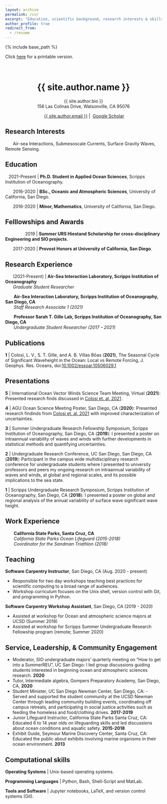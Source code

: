 ```yaml
---
layout: archive
permalink: /cv/
excerpt: "Education, scientific background, research interests & skills, and more."
author_profile: true
redirect_from:
  - /resume
---
```


{% include base_path %}

Click [here](/files/lcolosi_CV.pdf) for a printable version.<br /><br /><br />

<h1 align="center">{{ site.author.name }}</h1>
<p align="center">{{ site.author.bio }} <br /> 156 Las Colinas Drive, Watsonville, CA 95076</p>
<p align="center"><i class="fas fa-envelope" aria-hidden="true"></i>&nbsp;<a href="mailto:{{ site.author.email }}" target="_blank">{{ site.author.email }}</a> &#124; <i class="fas fa-fw fa-graduation-cap" aria-hidden="true"></i>&nbsp;<a href="https://scholar.google.com/citations?hl=en&user=7k2QNN4AAAAJ">Google Scholar</a></p>



## Research Interests

&ensp;&ensp;&ensp; Air-sea Interactions, Submesoscale Currents, Surface Gravity Waves, Remote Sensing.


## Education 
&ensp; 2021-Present &#124; **Ph.D. Student in Applied Ocean Sciences**, Scripps Institution of Oceanography. 

&ensp;&ensp;&ensp; 2016-2020 &#124; **BSc., Oceanic and Atmospheric Sciences**, University of California, San Diego.

&ensp;&ensp;&ensp; 2016-2020 &#124; **Minor, Mathematics**, University of California, San Diego.


## Felllowships and Awards

&ensp;&ensp;&ensp;&ensp;&ensp;&ensp;&ensp;&ensp;&nbsp; 2019 &#124; **Summer URS Hiestand Scholarship for cross-disciplinary Engineering and SIO projects**.<br /> 

&ensp;&ensp;&ensp; 2017-2020 &#124; **Provost Honors at University of California, San Diego**.<br />


## Research Experience

&ensp;&ensp;&ensp; (2021-Present) &#124; **Air-Sea Interaction Laboratory, Scripps Institution of Oceanography** <br />
&ensp;&ensp;&ensp; *Graduate Student Researcher* 

&nbsp;&nbsp;&nbsp;&nbsp;&nbsp;&nbsp; **Air-Sea Interaction Laboratory, Scripps Institution of Oceanography, San Diego, CA** <br />
&nbsp;&nbsp;&nbsp;&nbsp;&nbsp;&nbsp; *Staff Research Associate 1 (2021)*

&nbsp;&nbsp;&nbsp;&nbsp;&nbsp;&nbsp; **Professor Sarah T. Gille Lab, Scripps Institution of Oceanography, San Diego, CA** <br />
&nbsp;&nbsp;&nbsp;&nbsp;&nbsp;&nbsp; *Undergraduate Student Researcher (2017 – 2021)*


## Publications

**1** &#124; Colosi, L. V.,  S. T. Gille, and A. B. Villas Bôas (**2021**), The Seasonal Cycle of Significant Waveheight in the Ocean: Local vs Remote Forcing, J. Geophys. Res. Oceans, doi:<a href="https://doi.org/10.1002/essoar.10506029.1" target="_blank">10.1002/essoar.10506029.1</a>


## Presentations

**5** &#124; International Ocean Vector Winds Science Team Meeting, Virtual (**2021**): Presented research finds discussed in [Colosi et. al. 2021](https://doi.org/10.1002/essoar.10506029.1).

**4** &#124; AGU Ocean Science Meeting Poster, San Diego, CA (**2020**): Presented research findinds from [Colosi et. al. 2021](https://doi.org/10.1002/essoar.10506029.1) with improved characterization of uncertainties. 

**3** &#124; Summer Undergraduate Research Fellowship Symposium, Scripps Institution of Oceanography, San Diego, CA (**2019**): I presented a poster on intraannual variability of waves and winds with further developments in statistical methods and quantifying uncertainties.

**2** &#124; Undergraduate Research Conference, UC San Diego, San Diego, CA (**2019**): Participant in the campus wide multidisciplinary research conference for undergraduate students where I presented to university professors and peers my ongoing research on intraannual variability of waves and winds, at global and regional scales, and its possible implications to the sea state.

**1** &#124; Scripps Undergraduate Research Symposium, Scripps Institution of Oceanography, San Diego, CA (**2018**): I presented a poster on global and regional analysis of the annual variability of surface wave significant wave height.


## Work Experience

&nbsp;&nbsp;&nbsp;&nbsp;&nbsp;&nbsp; **California State Parks, Santa Cruz, CA** <br />
&nbsp;&nbsp;&nbsp;&nbsp;&nbsp;&nbsp; *California State Parks Ocean Lifeguard (2015-2018)* <br />
&nbsp;&nbsp;&nbsp;&nbsp;&nbsp;&nbsp; *Coordinator for the Sandman Triathlon (2018)*

  
## Teaching

**Software Carpentry Instructor**, San Diego, CA (Aug. 2020 - present)
  -  Responsible for two day workshops teaching best practices for scientific computing to a broad range of audiences.
  -  Workshop curriculum focuses on the Unix shell, version control with Git, and programming in Python.

**Software Carpentry Workshop Assistant**, San Diego, CA (2019 - 2020)
  -  Assisted at workshop for Ocean and atmospheric science majors at UCSD (Summer 2019) 
  -  Assisted at workshop for  Scripps Summer Undergraduate Research Fellowship program (remote; Summer 2020)
  
  
## Service, Leadership, & Community Engagement
- Moderator, SIO undergraduate majors’ quarterly meeting on “How to get into a SummerREU”, UC San Diego:  I led group discussions guiding students interested in beginning ocean and atmospheric sciences research. **2020**
- Tutor, Intermediate algebra, Gompers Preparatory Academy, San Diego, CA, **2020**
- Student Minister, UC San Diego Newman Center, San Diego, CA: - Served and supported the student community at the UCSD Newman Center through leading community building events, coordinating off campus retreats, and participating in social justice activities such as feeding the homeless and food/clothing drives. **2017-2019**
- Junior Lifeguard Instructor, California State Parks Santa Cruz, CA: Educated 6 to 14 year olds on lifeguarding skills and led discussions about ocean conditions and aquatic safety. **2015-2018**
- Exhibit Guide,  Seymour Marine Discovery Center, Santa Cruz, CA:  Educated the public about exhibits involving marine organisms in their ocean environment. **2013**

## Computational skills

**Operating Systems** &#124; Unix-based operating systems.

**Programming Languages** &#124; Python, Bash, Shell-Script and MatLab.

**Tools and Software** &#124; Jupyter notebooks, LaTeX, and version control systems (Git).


